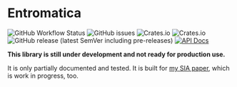 # Entromatica

![GitHub Workflow Status](https://img.shields.io/github/actions/workflow/status/DanielMeiborg/entromatica/ci.yml?label=CI)
![GitHub issues](https://img.shields.io/github/issues/DanielMeiborg/entromatica)
![Crates.io](https://img.shields.io/crates/l/entromatica)
![Crates.io](https://img.shields.io/crates/v/entromatica)
![GitHub release (latest SemVer including pre-releases)](https://img.shields.io/github/v/release/DanielMeiborg/entromatica?include_prereleases)
<a href="https://docs.rs/entromatica/"><img alt="API Docs" src="https://img.shields.io/badge/docs.rs-entromatica-orange"/></a>

**This library is still under development and not ready for production use.**

It is only partially documented and tested. It is built for [my SIA
paper](https://github.com/DanielMeiborg/sia), which is work in progress, too.
